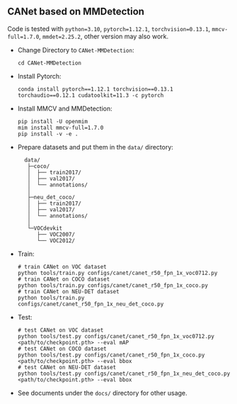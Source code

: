## CANet based on MMDetection

Code is tested with `python=3.10`, `pytorch=1.12.1`, `torchvision=0.13.1`, `mmcv-full=1.7.0`, `mmdet=2.25.2`, other version may also work.

- Change Directory to `CANet-MMDetection`:
  ```shell
  cd CANet-MMDetection
  ```
- Install Pytorch:
  ```
  conda install pytorch==1.12.1 torchvision==0.13.1 torchaudio==0.12.1 cudatoolkit=11.3 -c pytorch
  ```
- Install MMCV and MMDetection:
  ```shell
  pip install -U openmim
  mim install mmcv-full=1.7.0
  pip install -v -e .
  ```
- Prepare datasets and put them in the `data/` directory:
  ```shell
    data/
     ├─coco/
     │  ├── train2017/
     │  ├── val2017/
     │  └── annotations/
     │
     ├─neu_det_coco/
     │  ├── train2017/
     │  ├── val2017/
     │  └── annotations/
     │
     └─VOCdevkit
        ├── VOC2007/
        └── VOC2012/
  ```
- Train:
  ```shell
  # train CANet on VOC dataset
  python tools/train.py configs/canet/canet_r50_fpn_1x_voc0712.py
  # train CANet on COCO dataset
  python tools/train.py configs/canet/canet_r50_fpn_1x_coco.py
  # train CANet on NEU-DET dataset
  python tools/train.py configs/canet/canet_r50_fpn_1x_neu_det_coco.py
  ```
- Test:
  ```shell
  # test CANet on VOC dataset
  python tools/test.py configs/canet/canet_r50_fpn_1x_voc0712.py <path/to/checkpoint.pth> --eval mAP
  # test CANet on COCO dataset
  python tools/test.py configs/canet/canet_r50_fpn_1x_coco.py <path/to/checkpoint.pth> --eval bbox
  # test CANet on NEU-DET dataset
  python tools/test.py configs/canet/canet_r50_fpn_1x_neu_det_coco.py <path/to/checkpoint.pth> --eval bbox
  ```
- See documents under the `docs/` directory for other usage.